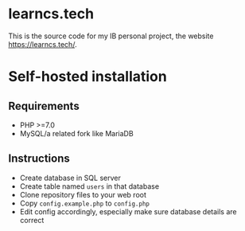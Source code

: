 # learncs.tech

This is the source code for my IB personal project, the website https://learncs.tech/.

# Self-hosted installation

## Requirements
- PHP >=7.0
- MySQL/a related fork like MariaDB

## Instructions
- Create database in SQL server
- Create table named `users` in that database
- Clone repository files to your web root
- Copy `config.example.php` to `config.php`
- Edit config accordingly, especially make sure database details are correct
